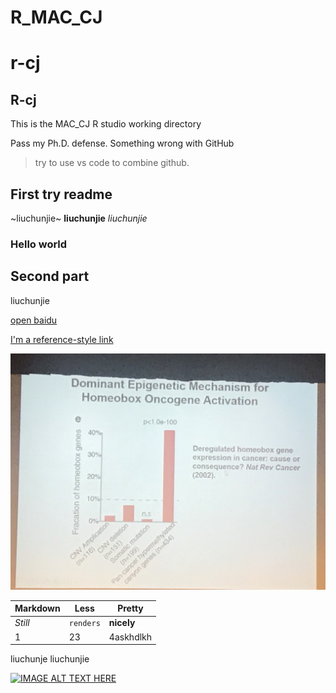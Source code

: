 # R_MAC_CJ

r-cj
=====

R-cj
-----


This is the MAC_CJ R studio working directory

Pass my Ph.D. defense.
Something wrong with GitHub

> try to use vs code to combine github.

## First try readme

~liuchunjie~
**liuchunjie**
*liuchunjie*

### Hello world



## Second part

liuchunjie 


[open baidu](http://www.baidu.com)

[I'm a reference-style link][a]


![](./hello.jpg)


Markdown | Less | Pretty
--- | --- | ---
*Still* | `renders` | **nicely**
1 | 23 | 4askhdlkh


liuchunje
liuchunjie


[![IMAGE ALT TEXT HERE](http://img.youtube.com/vi/YOUTUBE_VIDEO_ID_HERE/0.jpg)](http://www.youtube.com/watch?v=YOUTUBE_VIDEO_ID_HERE)

[a]: https://www.mozilla.org
